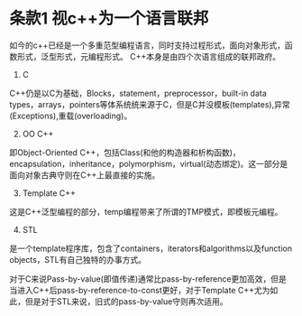 # 条款1 视c++为一个语言联邦

如今的c++已经是一个多重范型编程语言，同时支持过程形式，面向对象形式，函数形式，泛型形式，元编程形式。
C++本身是由四个次语言组成的联邦政府。

1. C

C++仍是以C为基础，Blocks，statement，preprocessor，built-in data types，arrays，pointers等体系统统来源于C，但是C并没模板(templates),异常(Exceptions),重载(overloading)。

2. OO C++

即Object-Oriented C++，包括Class(和他的构造器和析构函数)，encapsulation，inheritance，polymorphism，virtual(动态绑定)。这一部分是面向对象古典守则在C++上最直接的实施。

3. Template C++

这是C++泛型编程的部分，temp编程带来了所谓的TMP模式，即模板元编程。

4. STL

是一个template程序库，包含了containers，iterators和algorithms以及function objects，STL有自己独特的办事方式。

对于C来说Pass-by-value(即值传递)通常比pass-by-reference更加高效，但是当进入C++后pass-by-reference-to-const更好，对于Template C++尤为如此，但是对于STL来说，旧式的pass-by-value守则再次适用。